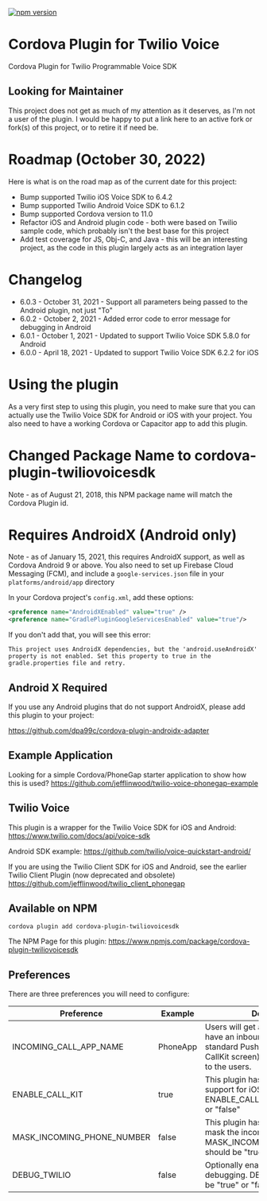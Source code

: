 [![npm version](https://badge.fury.io/js/cordova-plugin-twiliovoicesdk.svg)](https://badge.fury.io/js/cordova-plugin-twiliovoicesdk)

# Cordova Plugin for Twilio Voice
Cordova Plugin for Twilio Programmable Voice SDK

## Looking for Maintainer
This project does not get as much of my attention as it deserves, as I'm not a user of the plugin. I would be happy to put a link here to an active fork or fork(s) of this project, or to retire it if need be. 

# Roadmap (October 30, 2022)
Here is what is on the road map as of the current date for this project:
* Bump supported Twilio iOS Voice SDK to 6.4.2
* Bump supported Twilio Android Voice SDK to 6.1.2
* Bump supported Cordova version to 11.0
* Refactor iOS and Android plugin code - both were based on Twilio sample code, which probably isn't the best base for this project
* Add test coverage for JS, Obj-C, and Java - this will be an interesting project, as the code in this plugin largely acts as an integration layer

# Changelog
* 6.0.3 - October 31, 2021 - Support all parameters being passed to the Android plugin, not just "To"
* 6.0.2 - October 2, 2021 - Added error code to error message for debugging in Android
* 6.0.1 - October 1, 2021 - Updated to support Twilio Voice SDK 5.8.0 for Android
* 6.0.0 - April 18, 2021 - Updated to support Twilio Voice SDK 6.2.2 for iOS

# Using the plugin

As a very first step to using this plugin, you need to make sure that you can actually use the Twilio Voice SDK for Android or iOS with your project. You also need to have a working Cordova or Capacitor app to add this plugin.

# Changed Package Name to cordova-plugin-twiliovoicesdk
Note - as of August 21, 2018, this NPM package name will match the Cordova Plugin id.

# Requires AndroidX (Android only)
Note - as of January 15, 2021, this requires AndroidX support, as well as Cordova Android 9 or above. You also need to set up Firebase Cloud Messaging (FCM), and include a `google-services.json` file in your `platforms/android/app` directory

In your Cordova project's `config.xml`, add these options:

```xml
<preference name="AndroidXEnabled" value="true" />
<preference name="GradlePluginGoogleServicesEnabled" value="true"/>
```

If you don't add that, you will see this error:

```
This project uses AndroidX dependencies, but the 'android.useAndroidX' property is not enabled. Set this property to true in the gradle.properties file and retry.
```

## Android X Required

If you use any Android plugins that do not support AndroidX, please add this plugin to your project:

https://github.com/dpa99c/cordova-plugin-androidx-adapter

## Example Application
Looking for a simple Cordova/PhoneGap starter application to show how this is used?
https://github.com/jefflinwood/twilio-voice-phonegap-example

## Twilio Voice
This plugin is a wrapper for the Twilio Voice SDK for iOS and Android:
https://www.twilio.com/docs/api/voice-sdk

Android SDK example:
https://github.com/twilio/voice-quickstart-android/

If you are using the Twilio Client SDK for iOS and Android, see the earlier Twilio Client Plugin (now deprecated and obsolete)
https://github.com/jefflinwood/twilio_client_phonegap


## Available on NPM

```
cordova plugin add cordova-plugin-twiliovoicesdk
```

The NPM Page for this plugin: https://www.npmjs.com/package/cordova-plugin-twiliovoicesdk

## Preferences

There are three preferences you will need to configure:

Preference | Example | Description
---------- | ------- | -----------
INCOMING_CALL_APP_NAME | PhoneApp | Users will get a notification that they have an inbound call (either a standard Push notification, or a CallKit screen) - this name is shown to the users.
ENABLE_CALL_KIT | true | This plugin has optional CallKit support for iOS 10 and above. ENABLE_CALL_KIT should be "true" or "false"
MASK_INCOMING_PHONE_NUMBER | false | This plugin has optional ability to mask the incoming phone number. MASK_INCOMING_PHONE_NUMBER should be "true" or "false"
DEBUG_TWILIO | false | Optionally enable twilio library debugging. DEBUG_TWILIO should be "true" or "false"
